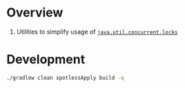 # Overview

1. Utilities to simplify usage of [`java.util.concurrent.locks`](https://docs.oracle.com/en/java/javase/11/docs/api/java.base/java/util/concurrent/locks/ReentrantLock.html)


# Development

```sh
./gradlew clean spotlessApply build -q
```
